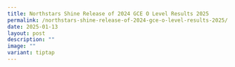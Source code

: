 ```yaml
---
title: Northstars Shine Release of 2024 GCE O Level Results 2025
permalink: /northstars-shine-release-of-2024-gce-o-level-results-2025/
date: 2025-01-13
layout: post
description: ""
image: ""
variant: tiptap
---
```


